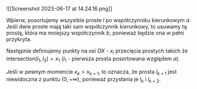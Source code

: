 ![[Screenshot 2023-06-17 at 14.24.16.png]]

Wpierw, posortujemy wszystkie proste $l$ po współczynniku kierunkowym $a$. Jeśli dwie proste mają taki sam współczynnik kierunkowy, to usuwamy tą prostą, która ma mniejszy współczynnik $b$, ponieważ będzie ona w pełni przykryta.

Następnie definiujemy punkty na osi $OX$ - $x_i$ przecięcia prostych takich że $\text{intersection}(l_1,l_2)=x_1$ ($l_1$ - pierwsza prosta posortowana względem $a$).

Jeśli w pewnym momencie $x_k > x_{k+1}$, to oznacza, że prosta $l_{k+1}$ jest niewidoczna z punktu $(0, +\infty)$, ponieważ przysłania je $l_{k}$ i $l_{k+2}$.